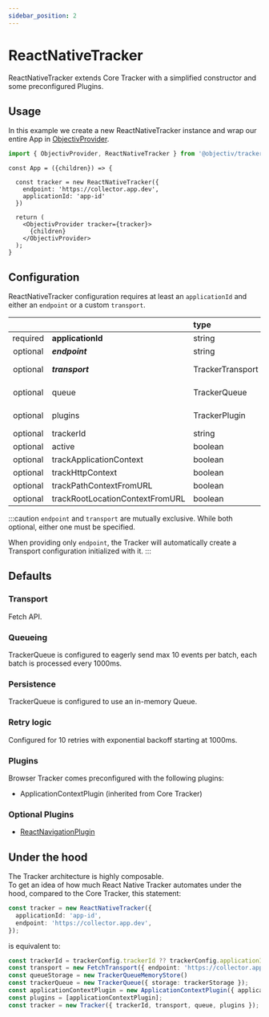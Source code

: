 ```yaml
---
sidebar_position: 2
---
```


# ReactNativeTracker

ReactNativeTracker extends Core Tracker with a simplified constructor and some preconfigured Plugins.

## Usage
In this example we create a new ReactNativeTracker instance and wrap our entire App in [ObjectivProvider](/tracking/react-native/api-reference/common/providers/ObjectivProvider.md).

```ts
import { ObjectivProvider, ReactNativeTracker } from '@objectiv/tracker-react-native';
```

```tsx
const App = ({children}) => {

  const tracker = new ReactNativeTracker({
    endpoint: 'https://collector.app.dev',
    applicationId: 'app-id'
  })

  return (
    <ObjectivProvider tracker={tracker}>
      {children}
    </ObjectivProvider>
  );
}
```

## Configuration
ReactNativeTracker configuration requires at least an `applicationId` and either an `endpoint` or a custom `transport`.

|          |                                 | type             | default value                                                                                                                                                |
|:--------:|:--------------------------------|:-----------------|:-------------------------------------------------------------------------------------------------------------------------------------------------------------|
| required | **applicationId**               | string           |                                                                                                                                                              |
| optional | **_endpoint_**                  | string           |                                                                                                                                                              |
| optional | **_transport_**                 | TrackerTransport | The result of [makeReactNativeTrackerDefaultTransport](/tracking/react-native/api-reference/common/factories/makeReactNativeTrackerDefaultTransport.md)      |
| optional | queue                           | TrackerQueue     | The result of [makeReactNativeTrackerDefaultQueue](/tracking/react-native/api-reference/common/factories/makeReactNativeTrackerDefaultQueue.md)              |
| optional | plugins                         | TrackerPlugin    | The result of [makeReactNativeTrackerDefaultPluginsList](/tracking/react-native/api-reference/common/factories/makeReactNativeTrackerDefaultPluginsList.md)  |
| optional | trackerId                       | string           | Same value as `applicationId`                                                                                                                                |
| optional | active                          | boolean          | `true`                                                                                                                                                       |
| optional | trackApplicationContext         | boolean          | `true`                                                                                                                                                       |
| optional | trackHttpContext                | boolean          | `true`                                                                                                                                                       |
| optional | trackPathContextFromURL         | boolean          | `true`                                                                                                                                                       |
| optional | trackRootLocationContextFromURL | boolean          | `true`                                                                                                                                                       |

:::caution
`endpoint` and `transport` are mutually exclusive. While both optional, either one must be specified.

When providing only `endpoint`, the Tracker will automatically create a Transport configuration initialized with it.
:::

## Defaults 

### Transport
Fetch API.

### Queueing
TrackerQueue is configured to eagerly send max 10 events per batch, each batch is processed every 1000ms.  

### Persistence
TrackerQueue is configured to use an in-memory Queue.

### Retry logic
Configured for 10 retries with exponential backoff starting at 1000ms.

### Plugins
Browser Tracker comes preconfigured with the following plugins:
- ApplicationContextPlugin (inherited from Core Tracker)

### Optional Plugins
- [ReactNavigationPlugin](/tracking/react-native/how-to-guides/getting-started.md#installing-react-navigation-plugin)


## Under the hood
The Tracker architecture is highly composable.  
To get an idea of how much React Native Tracker automates under the hood, compared to the Core Tracker, this statement:

```typescript
const tracker = new ReactNativeTracker({ 
  applicationId: 'app-id', 
  endpoint: 'https://collector.app.dev',
});
``` 

is equivalent to:

```typescript
const trackerId = trackerConfig.trackerId ?? trackerConfig.applicationId;
const transport = new FetchTransport({ endpoint: 'https://collector.app.dev' });
const queueStorage = new TrackerQueueMemoryStore()
const trackerQueue = new TrackerQueue({ storage: trackerStorage });
const applicationContextPlugin = new ApplicationContextPlugin({ applicationId: 'app-id' });
const plugins = [applicationContextPlugin];
const tracker = new Tracker({ trackerId, transport, queue, plugins });

```
